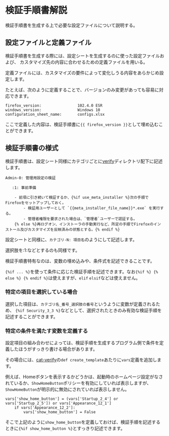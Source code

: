 # 検証手順書解説

検証手順書を生成する上で必要な設定ファイルについて説明する。

## 設定ファイルと定義ファイル

検証手順書を生成する際には、設定シートを生成するのに使った設定ファイルおよび、
カスタマイズ先の内容に合わせるための定義ファイルを用いる。

定義ファイルには、カスタマイズの要件によって変化しうる内容をあらかじめ設定します。

たとえば、次のように定義することで、バージョンのみ変更があっても容易に対応できます。

```
firefox_version:                102.4.0 ESR
windows_version:                Windows 10
configuration_sheet_name:       configs.xlsx
```

ここで定義した内容は、検証手順書に`{{ firefox_version }}`として埋め込むことができます。

## 検証手順書の様式


検証手順書は、設定シート同様にカテゴリごとに[verify](../verify)ディレクトリ配下に記述します。


```
Admin-0: 管理用設定の検証

   :1: 事前準備

    - 前項に引き続いて検証するか、{%if use_meta_installer %}次の手順でFirefoxをセットアップしておく。
        - 検証用ユーザーとして `{{meta_installer_file_name}}*.exe` を実行する。
        - 管理者権限を要求された場合は、`管理者`ユーザーで認証する。
    {% else %}再ログオン、インストーラの手動実行など、所定の手順でFirefoxのインストール及びカスタマイズを反映済みの状態とする。{% endif %}

```

設定シートと同様に、`カテゴリ-N: 項目名`のようにして記述します。

選択肢を:1:などとするのも同様です。

検証手順書特有なのは、変数の埋め込みや、条件式を記述できることです。

`{%if ... %}`を使って条件に応じた検証手順を記述できます。なお`{%if %} {% else %} {% endif %}`は使えますが、`elif` `elsif`などは使えません。

### 特定の項目を選択している場合

選択した項目は、`カテゴリ名_番号_選択肢の番号`というように変数が定義されるため、
`{%if Security_3_3 %}`などとして、選択されたときのみ有効な検証手順を記述することができます。

### 特定の条件を満たす変数を定義する

設定項目の組み合わせによっては、検証手順を生成するプログラム側で条件を定義したほうがすっきり書ける場合があります。

その場合には、[cat-verify](../cat-verify)の`def create_template`あたりに`vars`定義を追加します。

例えば、Homeボタンを表示するかどうかは、起動時のホームページ設定がなされているか、`ShowHomeButton`ポリシーを有効にしていれば表示しますが、
`ShowHomeButton`が明示的に無効にされていれば表示しません。

```
vars['show_home_button'] = (vars['Startup_2_4'] or vars['Startup_2_5']) or vars['Appearance_12_1']
    if vars['Appearance_12_2']:
        vars['show_home_button'] = False
```

そこで上記のように`show_home_button`を定義しておけば、検証手順を記述するときに`{%if show_home_button %}`とすっきり記述できます。



